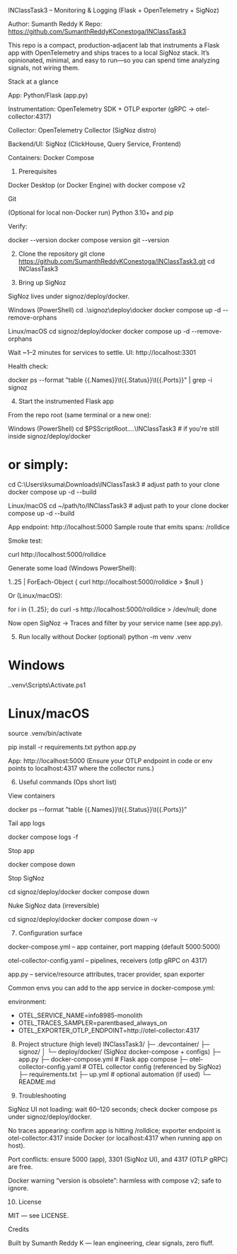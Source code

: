 INClassTask3 – Monitoring & Logging (Flask + OpenTelemetry + SigNoz)

Author: Sumanth Reddy K
Repo: https://github.com/SumanthReddyKConestoga/INClassTask3

This repo is a compact, production-adjacent lab that instruments a Flask app with OpenTelemetry and ships traces to a local SigNoz stack. It’s opinionated, minimal, and easy to run—so you can spend time analyzing signals, not wiring them.

Stack at a glance

App: Python/Flask (app.py)

Instrumentation: OpenTelemetry SDK + OTLP exporter (gRPC → otel-collector:4317)

Collector: OpenTelemetry Collector (SigNoz distro)

Backend/UI: SigNoz (ClickHouse, Query Service, Frontend)

Containers: Docker Compose

1) Prerequisites

Docker Desktop (or Docker Engine) with docker compose v2

Git

(Optional for local non-Docker run) Python 3.10+ and pip

Verify:

docker --version
docker compose version
git --version

2) Clone the repository
git clone https://github.com/SumanthReddyKConestoga/INClassTask3.git
cd INClassTask3

3) Bring up SigNoz

SigNoz lives under signoz/deploy/docker.

Windows (PowerShell)
cd .\signoz\deploy\docker
docker compose up -d --remove-orphans

Linux/macOS
cd signoz/deploy/docker
docker compose up -d --remove-orphans


Wait ~1–2 minutes for services to settle.
UI: http://localhost:3301

Health check:

docker ps --format "table {{.Names}}\t{{.Status}}\t{{.Ports}}" | grep -i signoz

4) Start the instrumented Flask app

From the repo root (same terminal or a new one):

Windows (PowerShell)
cd $PSScriptRoot\..\..\INClassTask3  # if you're still inside signoz/deploy/docker
# or simply:
cd C:\Users\ksuma\Downloads\INClassTask3   # adjust path to your clone
docker compose up -d --build

Linux/macOS
cd ~/path/to/INClassTask3   # adjust path to your clone
docker compose up -d --build


App endpoint: http://localhost:5000
Sample route that emits spans: /rolldice

Smoke test:

curl http://localhost:5000/rolldice


Generate some load (Windows PowerShell):

1..25 | ForEach-Object { curl http://localhost:5000/rolldice > $null }


Or (Linux/macOS):

for i in {1..25}; do curl -s http://localhost:5000/rolldice > /dev/null; done


Now open SigNoz → Traces and filter by your service name (see app.py).

5) Run locally without Docker (optional)
python -m venv .venv
# Windows
.\.venv\Scripts\Activate.ps1
# Linux/macOS
source .venv/bin/activate

pip install -r requirements.txt
python app.py


App: http://localhost:5000
(Ensure your OTLP endpoint in code or env points to localhost:4317 where the collector runs.)

6) Useful commands (Ops short list)

View containers

docker ps --format "table {{.Names}}\t{{.Status}}\t{{.Ports}}"


Tail app logs

docker compose logs -f


Stop app

docker compose down


Stop SigNoz

cd signoz/deploy/docker
docker compose down


Nuke SigNoz data (irreversible)

cd signoz/deploy/docker
docker compose down -v

7) Configuration surface

docker-compose.yml – app container, port mapping (default 5000:5000)

otel-collector-config.yaml – pipelines, receivers (otlp gRPC on 4317)

app.py – service/resource attributes, tracer provider, span exporter

Common envs you can add to the app service in docker-compose.yml:

environment:
  - OTEL_SERVICE_NAME=info8985-monolith
  - OTEL_TRACES_SAMPLER=parentbased_always_on
  - OTEL_EXPORTER_OTLP_ENDPOINT=http://otel-collector:4317

8) Project structure (high level)
INClassTask3/
├─ .devcontainer/
├─ signoz/
│  └─ deploy/docker/ (SigNoz docker-compose + configs)
├─ app.py
├─ docker-compose.yml           # Flask app compose
├─ otel-collector-config.yaml   # OTEL collector config (referenced by SigNoz)
├─ requirements.txt
├─ up.yml                       # optional automation (if used)
└─ README.md

9) Troubleshooting

SigNoz UI not loading: wait 60–120 seconds; check docker compose ps under signoz/deploy/docker.

No traces appearing: confirm app is hitting /rolldice; exporter endpoint is otel-collector:4317 inside Docker (or localhost:4317 when running app on host).

Port conflicts: ensure 5000 (app), 3301 (SigNoz UI), and 4317 (OTLP gRPC) are free.

Docker warning “version is obsolete”: harmless with compose v2; safe to ignore.

10) License

MIT — see LICENSE.

Credits

Built by Sumanth Reddy K — lean engineering, clear signals, zero fluff.
